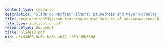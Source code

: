 ```yaml
---
content_type: resource
description: 'Slide 8: Maxflat Filters: Daubechies and Meyer Formulas. Spectral Factorization.'
file: /media/https%3A/open-learning-course-data-rc.s3.amazonaws.com/18-327-wavelets-filter-banks-and-applications-spring-2003/a5cd4d668e0cbd54ab82ff69f16b68dd_Slides8.pdf
file_type: application/pdf
resourcetype: Document
title: Slides8.pdf
uid: a5cd4d66-8e0c-bd54-ab82-ff69f16b68dd
---
```

